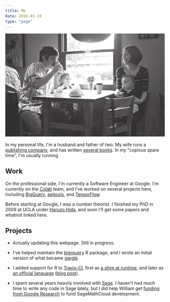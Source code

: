 ```yaml
---
title: Me
Date: 2016-01-10
type: "page"
---
```


![Family picture](/family_pic.jpg)

In my personal life, I'm a husband and father of two. My wife runs a
[publishing company](https://www.theinnovationpress.com/), and has written
[several books](https://www.amazon.com/Asia-Citro/e/B00KODFI6E). In my
"copious spare time", I'm usually running.

## Work

On the professional side, I'm currently a Software Engineer at Google. I'm
currently on the [Colab](https://colab.research.google.com/) team, and I've
worked on several projects here, including
[BigQuery](https://cloud.google.com/bigquery/),
[apitools](https://github.com/google/apitools), and
[TensorFlow](https://www.tensorflow.org/).

Before starting at Google, I was a number theorist. I finished my PhD in 2009
at UCLA under [Haruzo Hida](https://www.math.ucla.edu/~hida), and soon I'll get
some papers and whatnot linked here.

## Projects

* Actually updating this webpage. Still in progress.

* I've helped maintain the [bigrquery](https://github.com/rstats-db/bigrquery)
  R package, and I wrote an initial version of what became
  [gargle](https://gargle.r-lib.org/).

* I added support for R to [Travis-CI](https://travis-ci.org/), first as
  [a shim at runtime](https://github.com/craigcitro/r-travis), and later as
  [an official language](https://docs.travis-ci.com/user/languages/r/)
  ([blog post](https://blog.travis-ci.com/2015-02-26-test-your-r-applications-on-travis-ci/)).

* I spent several years heavily involved with
  [Sage](https://www.sagemath.org/). I haven't had much time to write any code
  in Sage lately, but I did help William get
  [funding from Google Research](https://googleresearch.blogspot.com/2014/09/collaborative-mathematics-with.html)
  to fund SageMathCloud development.
